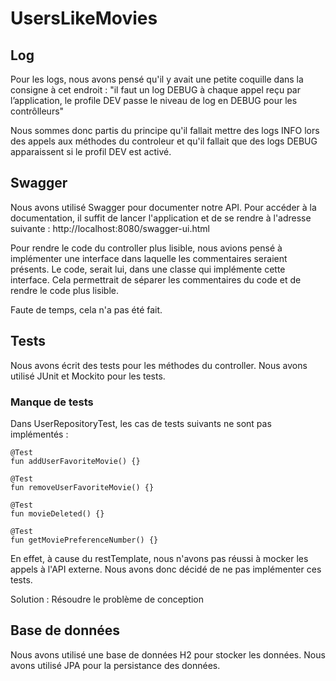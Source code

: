 # UsersLikeMovies


## Log

Pour les logs, nous avons pensé qu'il y avait une petite coquille dans la consigne à cet endroit : "il faut un log DEBUG à chaque appel reçu par l’application, le profile DEV passe le niveau de log en DEBUG pour les contrôlleurs"

Nous sommes donc partis du principe qu'il fallait mettre des logs INFO lors des appels aux méthodes du controleur et qu'il fallait que des logs DEBUG apparaissent si le profil DEV est activé. 

## Swagger

Nous avons utilisé Swagger pour documenter notre API. Pour accéder à la documentation, il suffit de lancer l'application et de se rendre à l'adresse suivante : http://localhost:8080/swagger-ui.html

Pour rendre le code du controller plus lisible, nous avions pensé à implémenter une interface dans laquelle les commentaires seraient présents.
Le code, serait lui, dans une classe qui implémente cette interface. Cela permettrait de séparer les commentaires du code et de rendre le code plus lisible.

Faute de temps, cela n'a pas été fait.

## Tests

Nous avons écrit des tests pour les méthodes du controller. Nous avons utilisé JUnit et Mockito pour les tests.

### Manque de tests

Dans UserRepositoryTest, les cas de tests suivants ne sont pas implémentés :

    @Test
    fun addUserFavoriteMovie() {}

    @Test
    fun removeUserFavoriteMovie() {}

    @Test
    fun movieDeleted() {}

    @Test
    fun getMoviePreferenceNumber() {}

En effet, à cause du restTemplate, nous n'avons pas réussi à mocker les appels à l'API externe. Nous avons donc décidé de ne pas implémenter ces tests.

Solution : Résoudre le problème de conception

## Base de données

Nous avons utilisé une base de données H2 pour stocker les données. Nous avons utilisé JPA pour la persistance des données.
